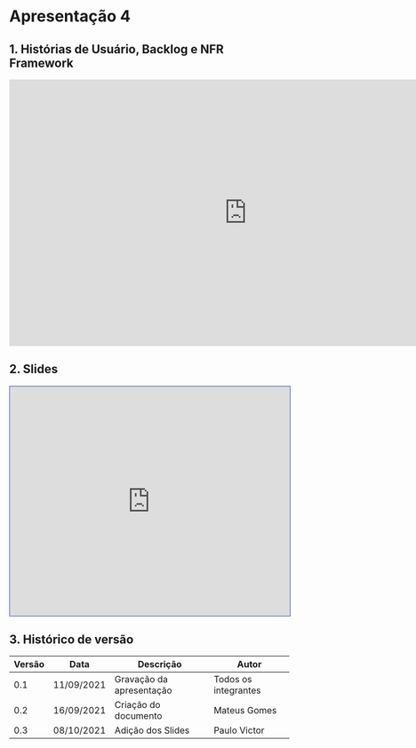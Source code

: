 # Apresentação 4

## 1. Histórias de Usuário, Backlog e NFR Framework

<center>

<iframe width="854" height="480" src="https://www.youtube.com/embed/U9wfVbExoas" title="YouTube video player" frameborder="0" allow="accelerometer; autoplay; clipboard-write; encrypted-media; gyroscope; picture-in-picture" allowfullscreen></iframe>

</center>

## 2. Slides

<iframe loading="lazy" style="width: 100%; height: 25.8rem; border: 1px solid #4051B5; padding: 0; margin: 0;" src="https://www.canva.com/design/DAEpteC5KRY/view?embed"> </iframe>

## 3. Histórico de versão

| Versão | Data       | Descrição                | Autor                |
| ------ | ---------- | ------------------------ | -------------------- |
| 0.1    | 11/09/2021 | Gravação da apresentação | Todos os integrantes |
| 0.2    | 16/09/2021 | Criação do documento     | Mateus Gomes         |
| 0.3    | 08/10/2021 | Adição dos Slides        | Paulo Victor         |
